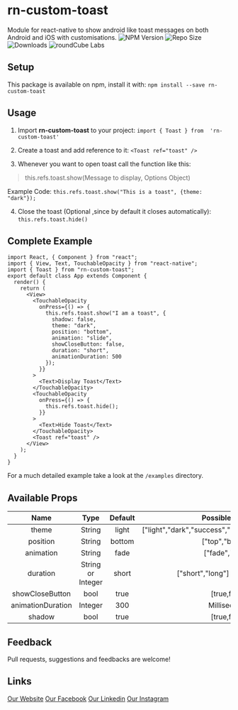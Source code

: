 # rn-custom-toast
 Module for react-native to show android like toast messages on both Android and iOS with customisations.
 ![NPM Version](https://img.shields.io/npm/v/rn-custom-toast.svg?logo=data%3Aimage%2Fpng%3Bbase64%2CiVBORw0KGgoAAAANSUhEUgAAADIAAAAyCAYAAAAeP4ixAAAACXBIWXMAAAsTAAALEwEAmpwYAAAOd0lEQVRo3s2aeXAUZRbAh2TXP6ytrdWydj0hgHIEyAVJCJdcoqjrigh4oLJ4YS0iCsohl4ByBCQJSaa7555kJpkzmcwkgEAA0bIWWAmoqAiLrqvW7nqsriLMTPrte6%2B7Z3pyQCBomaqvZroz3d%2F7fe%2F4vu%2B9z2Doxp%2FLXWUIBHyGumCEr%2F1%2BXw%2B%2FP5Cu%2Ff%2FLr%2F7927Vr164uLt7w7HffnLhMuy9JUrrFLPSg7%2BXlFQanw2Kw282Gn%2F0vGPQbfD6vIRJ%2BDWHMCONPCwSSAH6%2F9xqv1%2FNSQ0PDFyg0GI1GsFjMJ02S8KzDLvxO%2B50oiukWi8hAZrMZrysNbpftpweoqnIiRJC%2F%2B3y1pAEECKYlAXwZfr%2B%2FGNtX27Ztg8bGRigtLY1t2bIlZrc7oKqqCiRJ%2FKfJJC63W4U%2F6IHMZjGtzm82rH65xGAxiwa7Tbj0AOFIg8GLGlAAPKoG6vQAmSi8Edv327dvh7q6OvD5fLFQKNRaVlYKJSUlMo54Kwocs1gsUF3NQF8h0EarReilvccoSAzkdIgGRUuioUr93q2%2F2loXCh3QhKWWXhcM9dAB5KHwTmxRAkBtAf4%2BhqCtPr8PEERGEFkFkRGEABBIiuE1AlXT9f8QqMJqEftr762oFNPMJjFN04rZLBiOvfP%2BhQOQ0D6dBlBQBAjr%2Fz8a7wVRaCATok%2B8jmGT6Ts2GTUiqyCkEVBBsEky%2BY0CJMZMJpNmcmcRyIFmlav1s7Xc3APvpTsdJr5GWIMDg4LX4%2Bxc%2BF27dpGTktnwNUUjAmgDeBvee62%2Bvh6amppYYALw%2BfwkOJkTAxAMXSMI6ECANEJNEARZbXTNQASnAEmAwgcQaJTW79p1goGAbFYjX1vMRoPNKqUCWCwm1oDXq2oAYfQAkyYRgP8ebPsxCrED08grAD76ZBOKRCLYwiw83VPvtwMhDdjtNrDZbPhpl9FnZA2OgEQEcTqdYMHfmyRxG%2FrJLXp58V66zSapQGYEUn2oujqcmAP0IRSj0mUozMPY3kYhgRp%2BbyUnJgBy6MbGCJuPJJlh7tMLYMrUB2HT5hJoaAgBDgyDYNRiEAKgVlpaBvdOfwhuvW0KzHlqHmws3gRWq1UmKPq%2FqqkYmaHD4URgKwG9jj4zpS2QxaLMRWvXb1ZuYodpSQDPb1Dgv2D7gMwnHA6TmcS92MiUaNQj4bDscFbJS19cBXfeNR0yBw%2BHjD7Z3LJyRuK8IUI9gpIJlpYlQUgL0xCiZ8YQuLFfHmT0zYZBQ4pg8u1TYf6zzxMkAtlkO%2F4OTYyBBEFsRUhwOOzkR39DoIcDXunXySmhOk3VhL%2BHOoldgd9fwHaKHDgUasBR9ZEDx3GEZRx98Hg88rp1xfL9D8yGvGE3K8KjMAMHFTBMnxvz4IqrboQlS1eStjgMk0ZwHkmAjJ94F1z1%2B%2F4IMpQhBmQWQO%2B%2BOfhsDuQOHQP3oFaXLl0hV1YaZRKetIXaiSNUnJ4ns0OgYwg0p8pZcTnPQ5LUQ9VIPZnQN6QBGkUyH%2FyMk%2BlQSC0rq5Aff%2BJpGDFqEvS9KRd69c6Cm%2FoPZeFJmJ4ZWXg%2FD6bNuA%2Fsjlch0ujDQfCziWmmRT6Co4sDZEfzW4lAk%2BGGXkMYfnBWEQ5GIb5zGA9MX9TW8KKJMPOhx2D1mpc5yiEU%2BVNc4LnIqgF96na7JiTsDYV2NTc3g8%2FvPx0ON7SiU2Pct8JzC5bIt0y6G%2FoPzGfhSdiBOILUKUH0GzAMru85BDucCW%2B86YVo7B0AOAWHW5rB5apFs2xIODtNhOXllfDZZ2%2Fxb7797hDU1JbD2HG3wnU3DOZ3ao20xKaHGqe%2Bx467Q37iybnyxo2KP6HfxFFLZ2pqaijSLdaDCDShoa9E160vlu%2B6%2Bz55SPYIFp5UPkAVnkyIXpw5uBDv56I2hoOzqhQFO4btQzj9YwvE4kfhwMGd4HZ7VJAyFcQMFRVGOP7RHojib85Gj%2BIzJ%2BDrb%2F6KpvgcaieL3631ofVJn2QFBIXalzFIyIsWvUjaiTkcDtLMPN0iMCjt3bsHFi9ZHu3dN1umh%2FoNyE8ZIWoaRO%2B%2BuVAwfCwKXIfCnIQfz7QgxGH8PILX78LBQ52BVMKJk%2FtAhvf4mR9OH4Z467v4zEdgtmzi9zJMZhJGAVKg6B4NLMonz336uVhtbQ36nX1%2BAgRNSYpEGiG%2FcHyU6MlsBrR5mTJahWxewwpuhnffa2IBvv%2FhbThz9giP8IWBaM%2B0sCZpQKqqS9EKlOCh9avvnz5JNjQ7GWWNUTTDdVsSpKmpUfJ4fJCdOypKdt%2F2JfqXUbRp3uNmsyAIEoZAqF0oiDYA9EnaoXe%2Bsm4Z%2BwwJnDqQSTkwKMg5eaNxrpEA%2FSQVxOvzI8joKEWjjgDoxdTB%2Bg3LuUPqWA9xtlOQpLN3pBG9NumT3nP3PVNZM2TG1LcGoX2ijDKGal4F1NS424B4%2FayRtiCaSZFzj5swGf777UF06HfaCXJ%2BkI5NS%2F8ORSvH4Y03vGzCnVkGg%2BSNUTXSJRBFtRSdrr1%2BEEjm4nba0ITpDESbR84FcjZ6RGeeLRwFZ%2F35EY5kmla6CZKwSRiaPwb%2B8ek%2BaJVT7bvrIJZzgCQHhaIfBZH6kCkB0m2NaOGWZuBHH5%2FNI0UjlvCLLoB0xbT0MHSfBuuzz%2FdziKfgwlFsYDc1QmZ1zXWZULb15YRZtYM4J0jZBYFoTUaYGfffj8sf1ekz87sHQo6e0ScHmrbZ2BFJ9e0gLhGIBqPMKx%2FC8hXPdxiKL9pHSL2v7%2FckliE%2FlUZSQT6CjZtWwjUYZMgqum1aGsi%2B12sTIGcvEoQWjR980NxFkOOwoXgFR0sC6Z9Z8MvRCIEcO7a76xopXpkA6bZGNB%2BJNFq75CMyghzqEERZxh97f3eXfeTF5QsTPtLteUSLWiWla9pErbaCJEEOt%2BxmEEpW6OeR84HooxaF4GkzZkBPWqrwCjz%2FUswjWTBr9iMowLHEZNjWvM7oNNJypPmiQZR3vMeT7zCchMmsL8ESJTmz5%2BSNglMfN6swLYmFYkca0YN01bQS6y11Zvf5jbz7vPCZ%2FRyrX22tVV7xCu8bOlxrnRfE3DnI2SMpWwEyqwdmPsi5gE7XWkM7AfF42%2B9HtGWztvodNeYW%2BM%2BXb%2FGurt3qtxsgbVe%2FzXtcHGA62lhRQxnlnNzR7UEaGkISZVCGj5gYpa0kh7vEQ%2Fn8kuzckZw5Wb1mMatec%2Fqkv1wcSHI%2F0sLbA9qsTcH9SCaur4ZkF3Hf%2FXQQag5NHjN2coyS4Lhnn99uz75y1doop2R4zz6MNZGVMwLyho6CHATR9uuNTTY2MW2HeC5nPxeIflOlzR3LMORee%2F1ghsjJG8l9UyJEn1lBbcirXloTq3G7Ke06X59FkbZv30F5qCh1Nm36w6yBzEH5qJ1Cda2jJAEoihDcgYPBxHZXL1BbkK1bt55TIwSg7EFOgFFYr9uDaBqg%2FgtgcFYhFI2cCLMffQrfVypbk1mUFBBhx44dlJiLUlZRyWtZ4Mk58yC%2FYDz06pPFPqI4fhHv3gh0z143a0bbcydAWs4PQgD0DH2nyW9LyWpe6So5s0I2p959s9mcx0%2F8IyxYsIhLeJSoM5tNsiCIcUrSYXtGD%2BLcuXMnJalPq6UByjjKjZGITEmwxUtWwMRJf2KADISizsj0%2BqP%2FVBrXQTR2lJ2UgGKtR1kjNR2AVKhLFPIFaqSFz7%2FYD3PnPZXQBAlO5kPZR0qfrly1mp7lnLCaD9ZKET9Wu1wE8oIOpG4hZc7J4SlFqhZtKPNO1zKnTgMB2LBhE0y9dyaD0GiRzZIAU6dNh9d2OtW11knUyO5ONfLh8T34m79z9KNcVtHICTxfEABpPb9wHG5zn4Ti4s2cK7bZOPerA1CqXWpxCB2%2BaqoSsUKJ0vIgFF4irWh1QCqjaUBU7wiHw2R2IAgSPPb4XMqDcRbw6msHMtCEibdBBWpo584I1NZ6OferOTt1bjQK%2BN5q3GcshGEFY3jpQ7tPWn6Mm3AnzHtmIS71KzjzTlog4dW6CQPo6o9fm0ziJptFzFBrj0oSOxJp6pEsK3j7oNCvUlKbgCiprQfSSmqUbXehahctXga33zkNt6XjcZ6ZDMuWrYFgIKirWCVBKBlNadNHZs1h3yssmoCh9gGMVKv4%2F5RwM5lM2uijKYlxArBarZoGPkeAlTarcLUmr9XmSMhucFZz1SpNX6nC6%2Bvwei22f6l5YR2QH5Rij2p2aI5udw1rsQkBAwF%2FhyBaxcrpdPB3Gn0S0m6z6c2HfIEByLRUgFMIsNBhE69MlrTp0IGYhKipcSXqhvX1wQ4qV54rUfhF2D6hugmZlgoUpxKcVym%2FEQyX4QggtYZY1lENUa0VcvRpCxAnzejrINUO4fKUQwYIAKBqxGJMrSUeOHCIK7mffNxqcLnL1eMY%2FvTUSpYvpZKFAsdxEOJqTRHUqm4CqCMQAlCqu9w0AFputNK8QBAIcAgBZga9lb9KHvsQ063qKYmSEqF9MbSz8nSiOOrzooaSQB6vi2qLs7AdpsIo1RYJqJPydFsQfXmafIAAZAIgMzJJ4n6zuX2t0GpR6u2SKBjou%2FNCTkXU1QVYQ8FgQC1X%2B1OqvY6qTagx3714703SDkEhQKsGpFV7EaTtgQFFA6nV2%2B0IMKld9Vat2FJ93YIAofrgxZ9%2BsFothnA4lHKAQK8hVYN3oOC7QqFk%2FV09wiHrNCJ3UE8PptbTzWo9XRlxk0kwOOzipT%2BTQoEhGKxLOdKxfVuzHuhmBApRFCMgddEYQxCu%2B6kRKIrCOhEgL3nCQeITDnabqNbPTegD5T%2F9KSEyM%2B2QjZc1FEgPBur1Z1TyUYMu1Agf0RBFgSa479Fc6MzJgJQzJ2Y6c6IAiILR4PVU%2FfznttzuaqoIa2e0eC5CjSVq9nv37R20%2BdXN1i1bNpf6%2Fe6eiVNARinNbBLSalwW9fSFGU24e8ea%2Fg%2Bp8iSG3J45rwAAAABJRU5ErkJggg%3D%3D&style=popout-square)  ![Repo Size](https://img.shields.io/github/repo-size/roundcubelabs/rn-custom-toast.svg?logo=data%3Aimage%2Fpng%3Bbase64%2CiVBORw0KGgoAAAANSUhEUgAAADIAAAAyCAYAAAAeP4ixAAAACXBIWXMAAAsTAAALEwEAmpwYAAAOd0lEQVRo3s2aeXAUZRbAh2TXP6ytrdWydj0hgHIEyAVJCJdcoqjrigh4oLJ4YS0iCsohl4ByBCQJSaa7555kJpkzmcwkgEAA0bIWWAmoqAiLrqvW7nqsriLMTPrte6%2B7Z3pyQCBomaqvZroz3d%2F7fe%2F4vu%2B9z2Doxp%2FLXWUIBHyGumCEr%2F1%2BXw%2B%2FP5Cu%2Ff%2FLr%2F7927Vr164uLt7w7HffnLhMuy9JUrrFLPSg7%2BXlFQanw2Kw282Gn%2F0vGPQbfD6vIRJ%2BDWHMCONPCwSSAH6%2F9xqv1%2FNSQ0PDFyg0GI1GsFjMJ02S8KzDLvxO%2B50oiukWi8hAZrMZrysNbpftpweoqnIiRJC%2F%2B3y1pAEECKYlAXwZfr%2B%2FGNtX27Ztg8bGRigtLY1t2bIlZrc7oKqqCiRJ%2FKfJJC63W4U%2F6IHMZjGtzm82rH65xGAxiwa7Tbj0AOFIg8GLGlAAPKoG6vQAmSi8Edv327dvh7q6OvD5fLFQKNRaVlYKJSUlMo54Kwocs1gsUF3NQF8h0EarReilvccoSAzkdIgGRUuioUr93q2%2F2loXCh3QhKWWXhcM9dAB5KHwTmxRAkBtAf4%2BhqCtPr8PEERGEFkFkRGEABBIiuE1AlXT9f8QqMJqEftr762oFNPMJjFN04rZLBiOvfP%2BhQOQ0D6dBlBQBAjr%2Fz8a7wVRaCATok%2B8jmGT6Ts2GTUiqyCkEVBBsEky%2BY0CJMZMJpNmcmcRyIFmlav1s7Xc3APvpTsdJr5GWIMDg4LX4%2Bxc%2BF27dpGTktnwNUUjAmgDeBvee62%2Bvh6amppYYALw%2BfwkOJkTAxAMXSMI6ECANEJNEARZbXTNQASnAEmAwgcQaJTW79p1goGAbFYjX1vMRoPNKqUCWCwm1oDXq2oAYfQAkyYRgP8ebPsxCrED08grAD76ZBOKRCLYwiw83VPvtwMhDdjtNrDZbPhpl9FnZA2OgEQEcTqdYMHfmyRxG%2FrJLXp58V66zSapQGYEUn2oujqcmAP0IRSj0mUozMPY3kYhgRp%2BbyUnJgBy6MbGCJuPJJlh7tMLYMrUB2HT5hJoaAgBDgyDYNRiEAKgVlpaBvdOfwhuvW0KzHlqHmws3gRWq1UmKPq%2FqqkYmaHD4URgKwG9jj4zpS2QxaLMRWvXb1ZuYodpSQDPb1Dgv2D7gMwnHA6TmcS92MiUaNQj4bDscFbJS19cBXfeNR0yBw%2BHjD7Z3LJyRuK8IUI9gpIJlpYlQUgL0xCiZ8YQuLFfHmT0zYZBQ4pg8u1TYf6zzxMkAtlkO%2F4OTYyBBEFsRUhwOOzkR39DoIcDXunXySmhOk3VhL%2BHOoldgd9fwHaKHDgUasBR9ZEDx3GEZRx98Hg88rp1xfL9D8yGvGE3K8KjMAMHFTBMnxvz4IqrboQlS1eStjgMk0ZwHkmAjJ94F1z1%2B%2F4IMpQhBmQWQO%2B%2BOfhsDuQOHQP3oFaXLl0hV1YaZRKetIXaiSNUnJ4ns0OgYwg0p8pZcTnPQ5LUQ9VIPZnQN6QBGkUyH%2FyMk%2BlQSC0rq5Aff%2BJpGDFqEvS9KRd69c6Cm%2FoPZeFJmJ4ZWXg%2FD6bNuA%2Fsjlch0ujDQfCziWmmRT6Co4sDZEfzW4lAk%2BGGXkMYfnBWEQ5GIb5zGA9MX9TW8KKJMPOhx2D1mpc5yiEU%2BVNc4LnIqgF96na7JiTsDYV2NTc3g8%2FvPx0ON7SiU2Pct8JzC5bIt0y6G%2FoPzGfhSdiBOILUKUH0GzAMru85BDucCW%2B86YVo7B0AOAWHW5rB5apFs2xIODtNhOXllfDZZ2%2Fxb7797hDU1JbD2HG3wnU3DOZ3ao20xKaHGqe%2Bx467Q37iybnyxo2KP6HfxFFLZ2pqaijSLdaDCDShoa9E160vlu%2B6%2Bz55SPYIFp5UPkAVnkyIXpw5uBDv56I2hoOzqhQFO4btQzj9YwvE4kfhwMGd4HZ7VJAyFcQMFRVGOP7RHojib85Gj%2BIzJ%2BDrb%2F6KpvgcaieL3631ofVJn2QFBIXalzFIyIsWvUjaiTkcDtLMPN0iMCjt3bsHFi9ZHu3dN1umh%2FoNyE8ZIWoaRO%2B%2BuVAwfCwKXIfCnIQfz7QgxGH8PILX78LBQ52BVMKJk%2FtAhvf4mR9OH4Z467v4zEdgtmzi9zJMZhJGAVKg6B4NLMonz336uVhtbQ36nX1%2BAgRNSYpEGiG%2FcHyU6MlsBrR5mTJahWxewwpuhnffa2IBvv%2FhbThz9giP8IWBaM%2B0sCZpQKqqS9EKlOCh9avvnz5JNjQ7GWWNUTTDdVsSpKmpUfJ4fJCdOypKdt%2F2JfqXUbRp3uNmsyAIEoZAqF0oiDYA9EnaoXe%2Bsm4Z%2BwwJnDqQSTkwKMg5eaNxrpEA%2FSQVxOvzI8joKEWjjgDoxdTB%2Bg3LuUPqWA9xtlOQpLN3pBG9NumT3nP3PVNZM2TG1LcGoX2ijDKGal4F1NS424B4%2FayRtiCaSZFzj5swGf777UF06HfaCXJ%2BkI5NS%2F8ORSvH4Y03vGzCnVkGg%2BSNUTXSJRBFtRSdrr1%2BEEjm4nba0ITpDESbR84FcjZ6RGeeLRwFZ%2F35EY5kmla6CZKwSRiaPwb%2B8ek%2BaJVT7bvrIJZzgCQHhaIfBZH6kCkB0m2NaOGWZuBHH5%2FNI0UjlvCLLoB0xbT0MHSfBuuzz%2FdziKfgwlFsYDc1QmZ1zXWZULb15YRZtYM4J0jZBYFoTUaYGfffj8sf1ekz87sHQo6e0ScHmrbZ2BFJ9e0gLhGIBqPMKx%2FC8hXPdxiKL9pHSL2v7%2FckliE%2FlUZSQT6CjZtWwjUYZMgqum1aGsi%2B12sTIGcvEoQWjR980NxFkOOwoXgFR0sC6Z9Z8MvRCIEcO7a76xopXpkA6bZGNB%2BJNFq75CMyghzqEERZxh97f3eXfeTF5QsTPtLteUSLWiWla9pErbaCJEEOt%2BxmEEpW6OeR84HooxaF4GkzZkBPWqrwCjz%2FUswjWTBr9iMowLHEZNjWvM7oNNJypPmiQZR3vMeT7zCchMmsL8ESJTmz5%2BSNglMfN6swLYmFYkca0YN01bQS6y11Zvf5jbz7vPCZ%2FRyrX22tVV7xCu8bOlxrnRfE3DnI2SMpWwEyqwdmPsi5gE7XWkM7AfF42%2B9HtGWztvodNeYW%2BM%2BXb%2FGurt3qtxsgbVe%2FzXtcHGA62lhRQxnlnNzR7UEaGkISZVCGj5gYpa0kh7vEQ%2Fn8kuzckZw5Wb1mMatec%2Fqkv1wcSHI%2F0sLbA9qsTcH9SCaur4ZkF3Hf%2FXQQag5NHjN2coyS4Lhnn99uz75y1doop2R4zz6MNZGVMwLyho6CHATR9uuNTTY2MW2HeC5nPxeIflOlzR3LMORee%2F1ghsjJG8l9UyJEn1lBbcirXloTq3G7Ke06X59FkbZv30F5qCh1Nm36w6yBzEH5qJ1Cda2jJAEoihDcgYPBxHZXL1BbkK1bt55TIwSg7EFOgFFYr9uDaBqg%2FgtgcFYhFI2cCLMffQrfVypbk1mUFBBhx44dlJiLUlZRyWtZ4Mk58yC%2FYDz06pPFPqI4fhHv3gh0z143a0bbcydAWs4PQgD0DH2nyW9LyWpe6So5s0I2p959s9mcx0%2F8IyxYsIhLeJSoM5tNsiCIcUrSYXtGD%2BLcuXMnJalPq6UByjjKjZGITEmwxUtWwMRJf2KADISizsj0%2BqP%2FVBrXQTR2lJ2UgGKtR1kjNR2AVKhLFPIFaqSFz7%2FYD3PnPZXQBAlO5kPZR0qfrly1mp7lnLCaD9ZKET9Wu1wE8oIOpG4hZc7J4SlFqhZtKPNO1zKnTgMB2LBhE0y9dyaD0GiRzZIAU6dNh9d2OtW11knUyO5ONfLh8T34m79z9KNcVtHICTxfEABpPb9wHG5zn4Ti4s2cK7bZOPerA1CqXWpxCB2%2BaqoSsUKJ0vIgFF4irWh1QCqjaUBU7wiHw2R2IAgSPPb4XMqDcRbw6msHMtCEibdBBWpo584I1NZ6OferOTt1bjQK%2BN5q3GcshGEFY3jpQ7tPWn6Mm3AnzHtmIS71KzjzTlog4dW6CQPo6o9fm0ziJptFzFBrj0oSOxJp6pEsK3j7oNCvUlKbgCiprQfSSmqUbXehahctXga33zkNt6XjcZ6ZDMuWrYFgIKirWCVBKBlNadNHZs1h3yssmoCh9gGMVKv4%2F5RwM5lM2uijKYlxArBarZoGPkeAlTarcLUmr9XmSMhucFZz1SpNX6nC6%2Bvwei22f6l5YR2QH5Rij2p2aI5udw1rsQkBAwF%2FhyBaxcrpdPB3Gn0S0m6z6c2HfIEByLRUgFMIsNBhE69MlrTp0IGYhKipcSXqhvX1wQ4qV54rUfhF2D6hugmZlgoUpxKcVym%2FEQyX4QggtYZY1lENUa0VcvRpCxAnzejrINUO4fKUQwYIAKBqxGJMrSUeOHCIK7mffNxqcLnL1eMY%2FvTUSpYvpZKFAsdxEOJqTRHUqm4CqCMQAlCqu9w0AFputNK8QBAIcAgBZga9lb9KHvsQ063qKYmSEqF9MbSz8nSiOOrzooaSQB6vi2qLs7AdpsIo1RYJqJPydFsQfXmafIAAZAIgMzJJ4n6zuX2t0GpR6u2SKBjou%2FNCTkXU1QVYQ8FgQC1X%2B1OqvY6qTagx3714703SDkEhQKsGpFV7EaTtgQFFA6nV2%2B0IMKld9Vat2FJ93YIAofrgxZ9%2BsFothnA4lHKAQK8hVYN3oOC7QqFk%2FV09wiHrNCJ3UE8PptbTzWo9XRlxk0kwOOzipT%2BTQoEhGKxLOdKxfVuzHuhmBApRFCMgddEYQxCu%2B6kRKIrCOhEgL3nCQeITDnabqNbPTegD5T%2F9KSEyM%2B2QjZc1FEgPBur1Z1TyUYMu1Agf0RBFgSa479Fc6MzJgJQzJ2Y6c6IAiILR4PVU%2FfznttzuaqoIa2e0eC5CjSVq9nv37R20%2BdXN1i1bNpf6%2Fe6eiVNARinNbBLSalwW9fSFGU24e8ea%2Fg%2Bp8iSG3J45rwAAAABJRU5ErkJggg%3D%3D&style=popout-square)  ![Downloads](https://img.shields.io/npm/dw/rn-custom-toast.svg?color=blue&logo=data:image/png;base64,iVBORw0KGgoAAAANSUhEUgAAADIAAAAyCAYAAAAeP4ixAAAACXBIWXMAAAsTAAALEwEAmpwYAAAOd0lEQVRo3s2aeXAUZRbAh2TXP6ytrdWydj0hgHIEyAVJCJdcoqjrigh4oLJ4YS0iCsohl4ByBCQJSaa7555kJpkzmcwkgEAA0bIWWAmoqAiLrqvW7nqsriLMTPrte6%2b7Z3pyQCBomaqvZroz3d/7fe/4vu%2b9z2Doxp/LXWUIBHyGumCEr/1%2bXw%2b/P5Cu/f/Lr/7927Vr164uLt7w7HffnLhMuy9JUrrFLPSg7%2bXlFQanw2Kw282Gn/0vGPQbfD6vIRJ%2bDWHMCONPCwSSAH6/9xqv1/NSQ0PDFyg0GI1GsFjMJ02S8KzDLvxO%2b50oiukWi8hAZrMZrysNbpftpweoqnIiRJC/%2b3y1pAEECKYlAXwZfr%2b/GNtX27Ztg8bGRigtLY1t2bIlZrc7oKqqCiRJ/KfJJC63W4U/6IHMZjGtzm82rH65xGAxiwa7Tbj0AOFIg8GLGlAAPKoG6vQAmSi8Edv327dvh7q6OvD5fLFQKNRaVlYKJSUlMo54Kwocs1gsUF3NQF8h0EarReilvccoSAzkdIgGRUuioUr93q2/2loXCh3QhKWWXhcM9dAB5KHwTmxRAkBtAf4%2bhqCtPr8PEERGEFkFkRGEABBIiuE1AlXT9f8QqMJqEftr762oFNPMJjFN04rZLBiOvfP%2bhQOQ0D6dBlBQBAjr/z8a7wVRaCATok%2b8jmGT6Ts2GTUiqyCkEVBBsEky%2bY0CJMZMJpNmcmcRyIFmlav1s7Xc3APvpTsdJr5GWIMDg4LX4%2bxc%2bF27dpGTktnwNUUjAmgDeBvee62%2bvh6amppYYALw%2bfwkOJkTAxAMXSMI6ECANEJNEARZbXTNQASnAEmAwgcQaJTW79p1goGAbFYjX1vMRoPNKqUCWCwm1oDXq2oAYfQAkyYRgP8ebPsxCrED08grAD76ZBOKRCLYwiw83VPvtwMhDdjtNrDZbPhpl9FnZA2OgEQEcTqdYMHfmyRxG/rJLXp58V66zSapQGYEUn2oujqcmAP0IRSj0mUozMPY3kYhgRp%2bbyUnJgBy6MbGCJuPJJlh7tMLYMrUB2HT5hJoaAgBDgyDYNRiEAKgVlpaBvdOfwhuvW0KzHlqHmws3gRWq1UmKPq/qqkYmaHD4URgKwG9jj4zpS2QxaLMRWvXb1ZuYodpSQDPb1Dgv2D7gMwnHA6TmcS92MiUaNQj4bDscFbJS19cBXfeNR0yBw%2bHjD7Z3LJyRuK8IUI9gpIJlpYlQUgL0xCiZ8YQuLFfHmT0zYZBQ4pg8u1TYf6zzxMkAtlkO/4OTYyBBEFsRUhwOOzkR39DoIcDXunXySmhOk3VhL%2bHOoldgd9fwHaKHDgUasBR9ZEDx3GEZRx98Hg88rp1xfL9D8yGvGE3K8KjMAMHFTBMnxvz4IqrboQlS1eStjgMk0ZwHkmAjJ94F1z1%2b/4IMpQhBmQWQO%2b%2bOfhsDuQOHQP3oFaXLl0hV1YaZRKetIXaiSNUnJ4ns0OgYwg0p8pZcTnPQ5LUQ9VIPZnQN6QBGkUyH/yMk%2blQSC0rq5Aff%2bJpGDFqEvS9KRd69c6Cm/oPZeFJmJ4ZWXg/D6bNuA/sjlch0ujDQfCziWmmRT6Co4sDZEfzW4lAk%2bGGXkMYfnBWEQ5GIb5zGA9MX9TW8KKJMPOhx2D1mpc5yiEU%2bVNc4LnIqgF96na7JiTsDYV2NTc3g8/vPx0ON7SiU2Pct8JzC5bIt0y6G/oPzGfhSdiBOILUKUH0GzAMru85BDucCW%2b86YVo7B0AOAWHW5rB5apFs2xIODtNhOXllfDZZ2/xb7797hDU1JbD2HG3wnU3DOZ3ao20xKaHGqe%2bx467Q37iybnyxo2KP6HfxFFLZ2pqaijSLdaDCDShoa9E160vlu%2b6%2bz55SPYIFp5UPkAVnkyIXpw5uBDv56I2hoOzqhQFO4btQzj9YwvE4kfhwMGd4HZ7VJAyFcQMFRVGOP7RHojib85Gj%2bIzJ%2bDrb/6KpvgcaieL3631ofVJn2QFBIXalzFIyIsWvUjaiTkcDtLMPN0iMCjt3bsHFi9ZHu3dN1umh/oNyE8ZIWoaRO%2b%2buVAwfCwKXIfCnIQfz7QgxGH8PILX78LBQ52BVMKJk/tAhvf4mR9OH4Z467v4zEdgtmzi9zJMZhJGAVKg6B4NLMonz336uVhtbQ36nX1%2bAgRNSYpEGiG/cHyU6MlsBrR5mTJahWxewwpuhnffa2IBvv/hbThz9giP8IWBaM%2b0sCZpQKqqS9EKlOCh9avvnz5JNjQ7GWWNUTTDdVsSpKmpUfJ4fJCdOypKdt/2JfqXUbRp3uNmsyAIEoZAqF0oiDYA9EnaoXe%2bsm4Z%2bwwJnDqQSTkwKMg5eaNxrpEA/SQVxOvzI8joKEWjjgDoxdTB%2bg3LuUPqWA9xtlOQpLN3pBG9NumT3nP3PVNZM2TG1LcGoX2ijDKGal4F1NS424B4/ayRtiCaSZFzj5swGf777UF06HfaCXJ%2bkI5NS/8ORSvH4Y03vGzCnVkGg%2bSNUTXSJRBFtRSdrr1%2bEEjm4nba0ITpDESbR84FcjZ6RGeeLRwFZ/35EY5kmla6CZKwSRiaPwb%2b8ek%2baJVT7bvrIJZzgCQHhaIfBZH6kCkB0m2NaOGWZuBHH5/NI0UjlvCLLoB0xbT0MHSfBuuzz/dziKfgwlFsYDc1QmZ1zXWZULb15YRZtYM4J0jZBYFoTUaYGfffj8sf1ekz87sHQo6e0ScHmrbZ2BFJ9e0gLhGIBqPMKx/C8hXPdxiKL9pHSL2v7/ckliE/lUZSQT6CjZtWwjUYZMgqum1aGsi%2b12sTIGcvEoQWjR980NxFkOOwoXgFR0sC6Z9Z8MvRCIEcO7a76xopXpkA6bZGNB%2bJNFq75CMyghzqEERZxh97f3eXfeTF5QsTPtLteUSLWiWla9pErbaCJEEOt%2bxmEEpW6OeR84HooxaF4GkzZkBPWqrwCjz/UswjWTBr9iMowLHEZNjWvM7oNNJypPmiQZR3vMeT7zCchMmsL8ESJTmz5%2bSNglMfN6swLYmFYkca0YN01bQS6y11Zvf5jbz7vPCZ/RyrX22tVV7xCu8bOlxrnRfE3DnI2SMpWwEyqwdmPsi5gE7XWkM7AfF42%2b9HtGWztvodNeYW%2bM%2bXb/Gurt3qtxsgbVe/zXtcHGA62lhRQxnlnNzR7UEaGkISZVCGj5gYpa0kh7vEQ/n8kuzckZw5Wb1mMatec/qkv1wcSHI/0sLbA9qsTcH9SCaur4ZkF3Hf/XQQag5NHjN2coyS4Lhnn99uz75y1doop2R4zz6MNZGVMwLyho6CHATR9uuNTTY2MW2HeC5nPxeIflOlzR3LMORee/1ghsjJG8l9UyJEn1lBbcirXloTq3G7Ke06X59FkbZv30F5qCh1Nm36w6yBzEH5qJ1Cda2jJAEoihDcgYPBxHZXL1BbkK1bt55TIwSg7EFOgFFYr9uDaBqg/gtgcFYhFI2cCLMffQrfVypbk1mUFBBhx44dlJiLUlZRyWtZ4Mk58yC/YDz06pPFPqI4fhHv3gh0z143a0bbcydAWs4PQgD0DH2nyW9LyWpe6So5s0I2p959s9mcx0/8IyxYsIhLeJSoM5tNsiCIcUrSYXtGD%2bLcuXMnJalPq6UByjjKjZGITEmwxUtWwMRJf2KADISizsj0%2bqP/VBrXQTR2lJ2UgGKtR1kjNR2AVKhLFPIFaqSFz7/YD3PnPZXQBAlO5kPZR0qfrly1mp7lnLCaD9ZKET9Wu1wE8oIOpG4hZc7J4SlFqhZtKPNO1zKnTgMB2LBhE0y9dyaD0GiRzZIAU6dNh9d2OtW11knUyO5ONfLh8T34m79z9KNcVtHICTxfEABpPb9wHG5zn4Ti4s2cK7bZOPerA1CqXWpxCB2%2baqoSsUKJ0vIgFF4irWh1QCqjaUBU7wiHw2R2IAgSPPb4XMqDcRbw6msHMtCEibdBBWpo584I1NZ6OferOTt1bjQK%2bN5q3GcshGEFY3jpQ7tPWn6Mm3AnzHtmIS71KzjzTlog4dW6CQPo6o9fm0ziJptFzFBrj0oSOxJp6pEsK3j7oNCvUlKbgCiprQfSSmqUbXehahctXga33zkNt6XjcZ6ZDMuWrYFgIKirWCVBKBlNadNHZs1h3yssmoCh9gGMVKv4/5RwM5lM2uijKYlxArBarZoGPkeAlTarcLUmr9XmSMhucFZz1SpNX6nC6%2bvwei22f6l5YR2QH5Rij2p2aI5udw1rsQkBAwF/hyBaxcrpdPB3Gn0S0m6z6c2HfIEByLRUgFMIsNBhE69MlrTp0IGYhKipcSXqhvX1wQ4qV54rUfhF2D6hugmZlgoUpxKcVym/EQyX4QggtYZY1lENUa0VcvRpCxAnzejrINUO4fKUQwYIAKBqxGJMrSUeOHCIK7mffNxqcLnL1eMY/vTUSpYvpZKFAsdxEOJqTRHUqm4CqCMQAlCqu9w0AFputNK8QBAIcAgBZga9lb9KHvsQ063qKYmSEqF9MbSz8nSiOOrzooaSQB6vi2qLs7AdpsIo1RYJqJPydFsQfXmafIAAZAIgMzJJ4n6zuX2t0GpR6u2SKBjou/NCTkXU1QVYQ8FgQC1X%2b1OqvY6qTagx3714703SDkEhQKsGpFV7EaTtgQFFA6nV2%2b0IMKld9Vat2FJ93YIAofrgxZ9%2bsFothnA4lHKAQK8hVYN3oOC7QqFk/V09wiHrNCJ3UE8PptbTzWo9XRlxk0kwOOzipT%2bTQoEhGKxLOdKxfVuzHuhmBApRFCMgddEYQxCu%2b6kRKIrCOhEgL3nCQeITDnabqNbPTegD5T/9KSEyM%2b2QjZc1FEgPBur1Z1TyUYMu1Agf0RBFgSa479Fc6MzJgJQzJ2Y6c6IAiILR4PVU/fznttzuaqoIa2e0eC5CjSVq9nv37R20%2bdXN1i1bNpf6/e6eiVNARinNbBLSalwW9fSFGU24e8ea/g%2bp8iSG3J45rwAAAABJRU5ErkJggg==&style=popout-square)
![roundCube Labs](https://img.shields.io/badge/Package%20By-roundCubeLabs-blue.svg)
## Setup
This package is available on npm, install it with: 
`npm install --save rn-custom-toast`

## Usage
1.  Import **rn-custom-toast** to your project:
    `import { Toast } from  'rn-custom-toast'`

2. Create a toast and add reference to it: 
    `<Toast ref="toast" />`

3. Whenever you want to open toast call the function like this:
> this.refs.toast.show(Message to display, Options Object)

Example Code:
`this.refs.toast.show("This is a toast", {theme:  "dark"});`

 4. Close the toast (Optional ,since by default it closes automatically):
 `this.refs.toast.hide()`

## Complete Example

    import React, { Component } from "react";
    import { View, Text, TouchableOpacity } from "react-native";
    import { Toast } from "rn-custom-toast";
    export default class App extends Component {
      render() {
        return (
          <View>
            <TouchableOpacity
              onPress={() => {
                this.refs.toast.show("I am a toast", {
                  shadow: false,
                  theme: "dark",
                  position: "bottom",
                  animation: "slide",
                  showCloseButton: false,
                  duration: "short",
                  animationDuration: 500
                });
              }}
            >
              <Text>Display Toast</Text>
            </TouchableOpacity>
            <TouchableOpacity
              onPress={() => {
                this.refs.toast.hide();
              }}
            >
              <Text>Hide Toast</Text>
            </TouchableOpacity>
            <Toast ref="toast" />
          </View>
        );
      }
    }
For a much detailed example take a look at the  `/examples`  directory.
## Available Props

|        Name       	|        Type       	| Default 	|                    Possible Values                   	|
|:-----------------:	|:-----------------:	|:-------:	|:----------------------------------------------------:	|
|       theme       	|       String      	|  light  	| ["light","dark","success","danger","warning","info"] 	|
|      position     	|       String      	|  bottom 	|                   ["top","bottom"]                   	|
|     animation     	|       String      	|   fade  	|                   ["fade","slide"]                   	|
|      duration     	| String or Integer 	|  short  	|           ["short","long"] or Milliseconds           	|
|  showCloseButton  	|        bool       	|   true  	|                     [true,false]                     	|
| animationDuration 	|      Integer      	|   300   	|                     Milliseconds                     	|
|       shadow      	|        bool       	|   true  	|                      [true,false]                     	|


## Feedback
Pull requests, suggestions and feedbacks are welcome!


## Links
[Our Website](http://www.roundcubelabs.com)
[Our Facebook](http://www.facebook.com/roundCubeLabs)
[Our Linkedin](https://www.linkedin.com/company/roundcubelabs/)
[Our Instagram](https://www.instagram.com/roundcubelabs/)